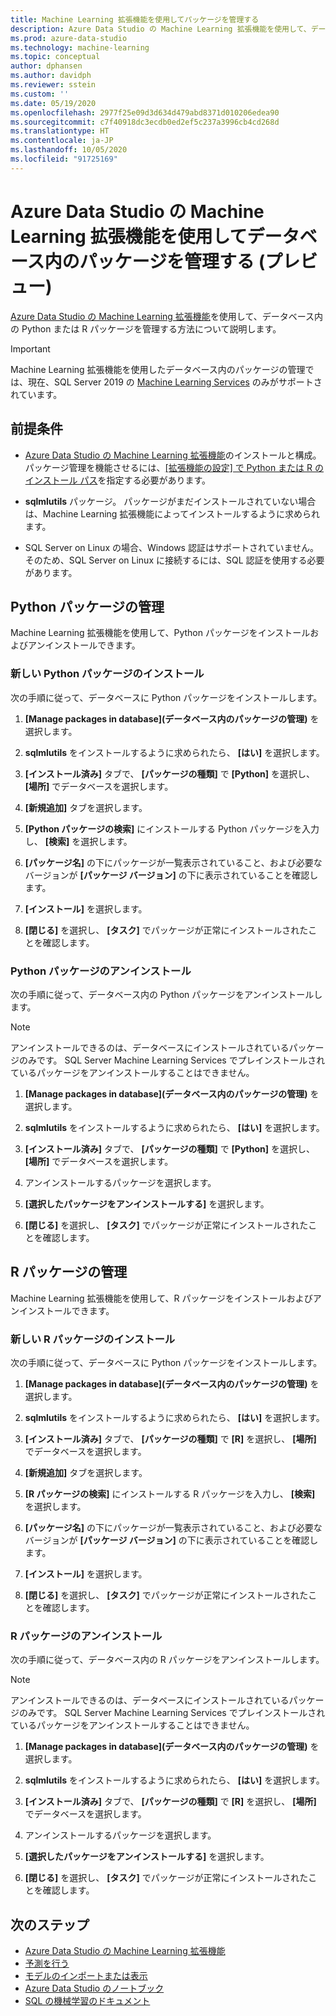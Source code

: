 ```yaml
---
title: Machine Learning 拡張機能を使用してパッケージを管理する
description: Azure Data Studio の Machine Learning 拡張機能を使用して、データベース内の Python または R パッケージを管理する方法について説明します。
ms.prod: azure-data-studio
ms.technology: machine-learning
ms.topic: conceptual
author: dphansen
ms.author: davidph
ms.reviewer: sstein
ms.custom: ''
ms.date: 05/19/2020
ms.openlocfilehash: 2977f25e09d3d634d479abd8371d010206edea90
ms.sourcegitcommit: c7f40918dc3ecdb0ed2ef5c237a3996cb4cd268d
ms.translationtype: HT
ms.contentlocale: ja-JP
ms.lasthandoff: 10/05/2020
ms.locfileid: "91725169"
---
```

# <a name="manage-packages-in-database-with-machine-learning-extension-for-azure-data-studio-preview"></a>Azure Data Studio の Machine Learning 拡張機能を使用してデータベース内のパッケージを管理する (プレビュー)

[Azure Data Studio の Machine Learning 拡張機能](machine-learning-extension.md)を使用して、データベース内の Python または R パッケージを管理する方法について説明します。

> [!IMPORTANT]
> Machine Learning 拡張機能を使用したデータベース内のパッケージの管理では、現在、SQL Server 2019 の [Machine Learning Services](../../machine-learning/sql-server-machine-learning-services.md) のみがサポートされています。

## <a name="prerequisites"></a>前提条件

- [Azure Data Studio の Machine Learning 拡張機能](machine-learning-extension.md)のインストールと構成。 パッケージ管理を機能させるには、[[拡張機能の設定] で Python または R のインストール パス](machine-learning-extension.md#settings)を指定する必要があります。

- **sqlmlutils** パッケージ。 パッケージがまだインストールされていない場合は、Machine Learning 拡張機能によってインストールするように求められます。

- SQL Server on Linux の場合、Windows 認証はサポートされていません。 そのため、SQL Server on Linux に接続するには、SQL 認証を使用する必要があります。

## <a name="manage-python-packages"></a>Python パッケージの管理

Machine Learning 拡張機能を使用して、Python パッケージをインストールおよびアンインストールできます。

### <a name="install-new-python-package"></a>新しい Python パッケージのインストール

次の手順に従って、データベースに Python パッケージをインストールします。

1. **[Manage packages in database]\(データベース内のパッケージの管理\)** を選択します。

1. **sqlmlutils** をインストールするように求められたら、 **[はい]** を選択します。

1. **[インストール済み]** タブで、 **[パッケージの種類]** で **[Python]** を選択し、 **[場所]** でデータベースを選択します。

1. **[新規追加]** タブを選択します。

1. **[Python パッケージの検索]** にインストールする Python パッケージを入力し、 **[検索]** を選択します。

1. **[パッケージ名]** の下にパッケージが一覧表示されていること、および必要なバージョンが **[パッケージ バージョン]** の下に表示されていることを確認します。

1. **[インストール]** を選択します。

1. **[閉じる]** を選択し、 **[タスク]** でパッケージが正常にインストールされたことを確認します。

### <a name="uninstall-a-python-package"></a>Python パッケージのアンインストール

次の手順に従って、データベース内の Python パッケージをアンインストールします。

> [!NOTE]
> アンインストールできるのは、データベースにインストールされているパッケージのみです。 SQL Server Machine Learning Services でプレインストールされているパッケージをアンインストールすることはできません。

1. **[Manage packages in database]\(データベース内のパッケージの管理\)** を選択します。

1. **sqlmlutils** をインストールするように求められたら、 **[はい]** を選択します。

1. **[インストール済み]** タブで、 **[パッケージの種類]** で **[Python]** を選択し、 **[場所]** でデータベースを選択します。

1. アンインストールするパッケージを選択します。

1. **[選択したパッケージをアンインストールする]** を選択します。

1. **[閉じる]** を選択し、 **[タスク]** でパッケージが正常にインストールされたことを確認します。

## <a name="manage-r-packages"></a>R パッケージの管理

Machine Learning 拡張機能を使用して、R パッケージをインストールおよびアンインストールできます。

### <a name="install-new-r-package"></a>新しい R パッケージのインストール

次の手順に従って、データベースに Python パッケージをインストールします。

1. **[Manage packages in database]\(データベース内のパッケージの管理\)** を選択します。

1. **sqlmlutils** をインストールするように求められたら、 **[はい]** を選択します。

1. **[インストール済み]** タブで、 **[パッケージの種類]** で **[R]** を選択し、 **[場所]** でデータベースを選択します。

1. **[新規追加]** タブを選択します。

1. **[R パッケージの検索]** にインストールする R パッケージを入力し、 **[検索]** を選択します。

1. **[パッケージ名]** の下にパッケージが一覧表示されていること、および必要なバージョンが **[パッケージ バージョン]** の下に表示されていることを確認します。

1. **[インストール]** を選択します。

1. **[閉じる]** を選択し、 **[タスク]** でパッケージが正常にインストールされたことを確認します。

### <a name="uninstall-an-r-package"></a>R パッケージのアンインストール

次の手順に従って、データベース内の R パッケージをアンインストールします。

> [!NOTE]
> アンインストールできるのは、データベースにインストールされているパッケージのみです。 SQL Server Machine Learning Services でプレインストールされているパッケージをアンインストールすることはできません。

1. **[Manage packages in database]\(データベース内のパッケージの管理\)** を選択します。

1. **sqlmlutils** をインストールするように求められたら、 **[はい]** を選択します。

1. **[インストール済み]** タブで、 **[パッケージの種類]** で **[R]** を選択し、 **[場所]** でデータベースを選択します。

1. アンインストールするパッケージを選択します。

1. **[選択したパッケージをアンインストールする]** を選択します。

1. **[閉じる]** を選択し、 **[タスク]** でパッケージが正常にインストールされたことを確認します。

## <a name="next-steps"></a>次のステップ

- [Azure Data Studio の Machine Learning 拡張機能](machine-learning-extension.md)
- [予測を行う](machine-learning-extension-predictions.md)
- [モデルのインポートまたは表示](machine-learning-extension-import-view-models.md)
- [Azure Data Studio のノートブック](../notebooks/notebooks-guidance.md)
- [SQL の機械学習のドキュメント](../../machine-learning/index.yml)